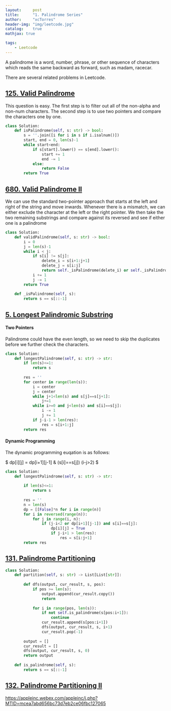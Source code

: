 ```yaml
---
layout:     post
title:      "1. Palindrome Series"
author:     "xcTorres"
header-img: "img/leetcode.jpg"
catalog:    true
mathjax: true

tags:
    - Leetcode
---  
```


A palindrome is a word, number, phrase, or other sequence of characters which reads the same backward as forward, such as madam, racecar.  

There are several related problems in Leetcode.    

## [125. Valid Palindrome](https://leetcode.com/problems/valid-palindrome/)  
This question is easy. The first step is to filter out all of the non-alpha and non-num characters. The second step is to use two pointers and compare the characters one by one. 

```python
class Solution:
    def isPalindrome(self, s: str) -> bool:
        s = ''.join([i for i in s if i.isalnum()])
        start, end = 0, len(s)-1
        while start<end:
            if s[start].lower() == s[end].lower():
                start += 1
                end -= 1
            else:
                return False
        return True
```

## [680. Valid Palindrome II](https://leetcode.com/problems/valid-palindrome-ii/)  

We can use the standard two-pointer approach that starts at the left and right of the string and move inwards. Whenever there is a mismatch, we can either exclude the character at the left or the right pointer. We then take the two remaining substrings and compare against its reversed and see if either one is a palindrome

```python
class Solution:
    def validPalindrome(self, s: str) -> bool:
        i = 0
        j = len(s)-1
        while i < j:
            if s[i] != s[j]:
                delete_i = s[i+1:j+1]
                delete_j = s[i:j]
                return self._isPalindrome(delete_i) or self._isPalindrome(delete_j)
            i += 1
            j -= 1
        return True
    
    def _isPalindrome(self, s):
        return s == s[::-1]   
```

## [5. Longest Palindromic Substring](https://leetcode.com/problems/longest-palindromic-substring/)  

#### Two Pointers  
Palindrome could have the even length, so we need to skip the duplicates before we further check the characters.
```python
class Solution:
    def longestPalindrome(self, s: str) -> str:
        if len(s)<=1:
            return s
        
        res = ''
        for center in range(len(s)):
            i = center
            j = center
            while j+1<len(s) and s[j]==s[j+1]:
                j+=1
            while i>=0 and j<len(s) and s[i]==s[j]:
                i -= 1
                j += 1
            if j-i-1 > len(res):
                res = s[i+1:j]
        return res
```

#### Dynamic Programming
The dynamic programming euqation is as follows:  

$ dp[i][j] = dp[i+1][j-1] & (s[i]==s[j]) (i-j>2) $  


```python
class Solution:
    def longestPalindrome(self, s: str) -> str:
        
        if len(s)<=1:
            return s
        
        res = ''
        n = len(s)
        dp = [[False]*n for i in range(n)]
        for i in reversed(range(n)):
            for j in range(i, n):
                if (j-i<2 or dp[i+1][j-1]) and s[i]==s[j]:
                    dp[i][j] = True
                    if j-i+1 > len(res):
                        res = s[i:j+1]
        return res
```

## [131. Palindrome Partitioning](https://leetcode.com/problems/palindrome-partitioning/)  

```python
class Solution:
    def partition(self, s: str) -> List[List[str]]:
        
        def dfs(output, cur_result, s, pos):
            if pos >= len(s):
                output.append(cur_result.copy())
                return
            
            for i in range(pos, len(s)):
                if not self.is_palindrome(s[pos:i+1]):
                    continue
                cur_result.append(s[pos:i+1])
                dfs(output, cur_result, s, i+1)
                cur_result.pop(-1)
                
        output = []
        cur_result = []
        dfs(output, cur_result, s, 0)
        return output
    
    def is_palindrome(self, s):
        return s == s[::-1]    
```

## [132. Palindrome Partitioning II](https://leetcode.com/problems/palindrome-partitioning-ii/)








https://appleinc.webex.com/appleinc/j.php?MTID=mcea7abd656bc73d7eb2ce06fbc127065